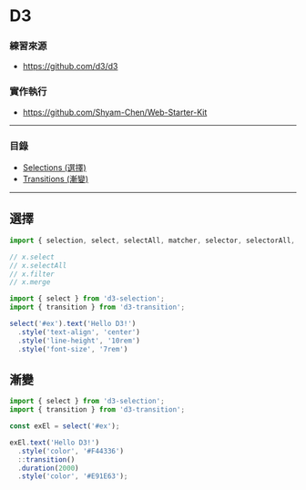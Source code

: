 # D3

### 練習來源
* https://github.com/d3/d3

### 實作執行
* https://github.com/Shyam-Chen/Web-Starter-Kit

***

### 目錄
* [Selections (選擇)](#選擇)
* [Transitions (漸變)](#漸變)

***

## 選擇

```js
import { selection, select, selectAll, matcher, selector, selectorAll, window } from 'd3-selection';

// x.select
// x.selectAll
// x.filter
// x.merge
```

```js
import { select } from 'd3-selection';
import { transition } from 'd3-transition';

select('#ex').text('Hello D3!')
  .style('text-align', 'center')
  .style('line-height', '10rem')
  .style('font-size', '7rem')
```

## 漸變

```js
import { select } from 'd3-selection';
import { transition } from 'd3-transition';

const exEl = select('#ex');

exEl.text('Hello D3!')
  .style('color', '#F44336')
  ::transition()
  .duration(2000)
  .style('color', '#E91E63');
```
